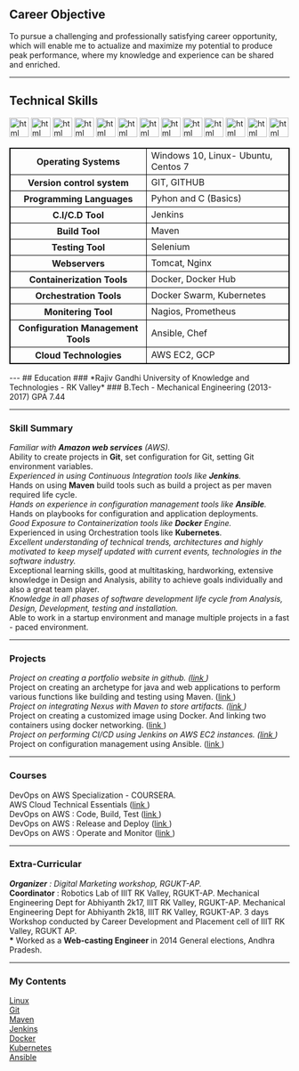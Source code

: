 ## Career Objective

To pursue a challenging and professionally satisfying career opportunity, which will enable me to actualize and maximize my potential to produce peak performance, where my knowledge and experience can be shared and enriched.

---

## Technical Skills
<p align='left'>
  <img src="https://upload.wikimedia.org/wikipedia/commons/thumb/3/35/Tux.svg/1200px-Tux.svg.png" alt="html" width="35" height="35">
   <img src="https://git-scm.com/images/logos/downloads/Git-Icon-1788C.png" alt="html" width="35" height="35">
   <img src="https://upload.wikimedia.org/wikipedia/commons/thumb/5/52/Apache_Maven_logo.svg/2560px-Apache_Maven_logo.svg.png" alt="html" width="35" height="35">
   <img src="https://user-images.githubusercontent.com/7955995/29498304-ee71d418-85c6-11e7-9f95-e87a4439ed3c.png" alt="html" width="35" height="35">
   <img src="https://www.logolynx.com/images/logolynx/s_59/59c885c20205e66a44aa9b812defd201.jpeg" alt="html" width="35" height="35">
   <img src="https://logowik.com/content/uploads/images/jenkins8460.jpg" alt="html" width="35" height="35">
   <img src="https://logos-world.net/wp-content/uploads/2021/02/Docker-Symbol.png" alt="html" width="35" height="35">
   <img src="https://www.vectorlogo.zone/logos/kubernetes/kubernetes-ar21.png" alt="html" width="35" height="35">
  <img src="https://upload.wikimedia.org/wikipedia/commons/thumb/2/24/Ansible_logo.svg/1664px-Ansible_logo.svg.png" alt="html" width="35" height="35">
  <img src="https://www.vectorlogo.zone/logos/terraformio/terraformio-ar21.png" alt="html" width="35" height="35">
  <img src="https://www.nagios.org/wp-content/uploads/2015/06/Nagios-Logo.jpg" alt="html" width="35" height="35">
  <img src="https://www.vectorlogo.zone/logos/prometheusio/prometheusio-ar21.png" alt="html" width="35" height="35">
  <img src="https://upload.wikimedia.org/wikipedia/commons/thumb/9/93/Amazon_Web_Services_Logo.svg/1200px-Amazon_Web_Services_Logo.svg.png" alt="html" width="35" height="35">
  
</p>

<html>
<head>
<style>
table, th, td {
  border: 1px solid black;
}
</style>
</head>
<body>
<table style="width:100%">
  <tr>
    <th>Operating Systems</th>
    <td>Windows 10, Linux- Ubuntu, Centos 7</td> 
  </tr>
  <tr>
    <th>Version control system</th>
    <td>GIT, GITHUB</td>
  </tr>
  <tr>
    <th>Programming Languages</th>
    <td>Pyhon and C (Basics)</td>
  </tr>
  <tr>
    <th>C.I/C.D Tool</th>
    <td>Jenkins</td>
  </tr>
  <tr>
    <th>Build Tool</th>
    <td>Maven</td>
  </tr>
  <tr>
    <th>Testing Tool</th>
    <td>Selenium</td>
  </tr>
  <tr>
    <th>Webservers</th>
    <td>Tomcat, Nginx</td>
  </tr>
  <tr>
    <th>Containerization Tools</th>
    <td>Docker, Docker Hub</td>
  </tr>
  <tr>
    <th>Orchestration Tools</th>
    <td>Docker Swarm, Kubernetes</td>
  </tr>
  <tr>
    <th>Monitering Tool</th>
    <td>Nagios, Prometheus</td>
  </tr>
  <tr>
    <th>Configuration Management Tools</th>
    <td>Ansible, Chef</td>
  </tr>
  <tr>
    <th>Cloud Technologies</th>
    <td>AWS EC2, GCP</td>
  </tr>
</table>

</body>
</html>
---
## Education
### *Rajiv Gandhi University of Knowledge and Technologies - RK Valley*
### B.Tech - Mechanical Engineering (2013- 2017)
GPA 7.44

---

### Skill Summary
<b>*</b> Familiar with <b>Amazon web services</b> (AWS).<br>
<b>*</b> Ability to create projects in <b>Git</b>, set configuration for Git, setting Git environment variables.<br>
<b>*</b> Experienced in using Continuous Integration tools like <b>Jenkins</b>.<br>
<b>*</b> Hands on using <b>Maven</b> build tools such as build a project as per maven required life cycle.<br>
<b>*</b> Hands on experience in configuration management tools like <b>Ansible</b>.<br>
<b>*</b> Hands on playbooks for configuration and application deployments.<br>
<b>*</b> Good Exposure to Containerization tools like <b>Docker</b> Engine.<br>
<b>*</b> Experienced in using Orchestration tools like <b>Kubernetes</b>.<br>
<b>*</b> Excellent understanding of technical trends, architectures and highly motivated to keep myself updated with current events, technologies in the software industry.<br> 
<b>*</b> Exceptional learning skills, good at multitasking, hardworking, extensive knowledge in Design and Analysis, ability to achieve goals individually and also a great team player.<br>
<b>*</b> Knowledge in all phases of software development life cycle from Analysis, Design, Development, testing and installation.<br>
<b>*</b> Able to work in a startup environment and manage multiple projects in a fast - paced environment.<br>

---

### Projects
<b>*</b> Project on creating a portfolio website in github. (<a href="http://bahadoor009.github.io/">link </a>)<br>
<b>*</b> Project on creating an archetype for java and web applications to perform various functions like building and testing using Maven. (<a href="https://bahadoor009.github.io/maven/">link </a>)<br>
<b>*</b> Project on integrating Nexus with Maven to store artifacts. (<a href="https://bahadoor009.github.io/maven/">link </a>)<br>
<b>*</b> Project on creating a customized image using Docker. And linking two containers using docker networking. (<a href="https://bahadoor009.github.io/docker/">link </a>)<br>
<b>*</b> Project on performing CI/CD using Jenkins on AWS EC2 instances. (<a href="https://bahadoor009.github.io/jenkins/">link </a>)<br>
<b>*</b> Project on configuration management using Ansible. (<a href="https://bahadoor009.github.io/ansible/">link </a>)<br>

---
### Courses

DevOps on AWS Specialization - COURSERA.<br>
AWS Cloud Technical Essentials (<a href="https://coursera.org/share/69db295c2d3a85633bd0d364dd9edfc9">link </a>)<br>
DevOps on AWS : Code, Build, Test (<a href="https://coursera.org/share/e3c194bd963236f76731ac5c1d6176d9">link </a>)<br>
DevOps on AWS : Release and Deploy (<a href="https://coursera.org/share/cf682cfcef871871fe862aa6aab1dc9c">link </a>)<br>
DevOps on AWS : Operate and Monitor (<a href="https://coursera.org/share/3510fdf387a17abe7f2d5c5cd4f6e1f3">link </a>)<br>

---
### Extra-Curricular

<b>*</b> <b>Organizer</b> : Digital Marketing workshop, RGUKT-AP.<br>
<b>*</b> <b>Coordinator</b> :  Robotics Lab of IIIT RK Valley, RGUKT-AP. Mechanical Engineering Dept for Abhiyanth 2k17, IIIT RK Valley, RGUKT-AP. Mechanical Engineering Dept for Abhiyanth 2k18, IIIT RK Valley, RGUKT-AP. 3 days Workshop conducted by Career Development and Placement cell of IIIT RK Valley, RGUKT AP.<br>
<b>*</b> Worked as a <b>Web-casting Engineer</b> in 2014 General elections, Andhra Pradesh.<br>

---
### My Contents
<a href="https://bahadoor009.github.io/linux/">Linux </a><br>
<a href="https://bahadoor009.github.io/git/">Git </a><br>
<a href="https://bahadoor009.github.io/maven/">Maven </a><br>
<a href="https://bahadoor009.github.io/jenkins/">Jenkins </a><br>
<a href="https://bahadoor009.github.io/docker/">Docker </a><br>
<a href="https://bahadoor009.github.io/kubernetes/">Kubernetes </a><br>
<a href="https://bahadoor009.github.io/ansible/">Ansible </a><br>
